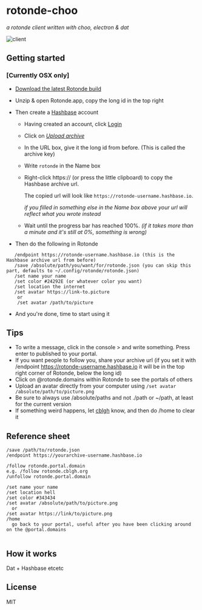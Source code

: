 # rotonde-choo
_a rotonde client written with choo, electron & dat_

![client](http://i.imgur.com/Gl9KfwE.jpg)


## Getting started
### [Currently OSX only]
* [Download the latest Rotonde build](https://cblgh.org/dl/rotonde-mac.zip)
* Unzip & open Rotonde.app, copy the long id in the top right
* Then create a [Hashbase](https://hashbase.io) account
  * Having created an account, click [Login](https://hashbase.io/login)
  * Click on [*Upload archive*](https://hashbase.io/new-archive)
  * In the URL box, give it the long id from before. (This is called the archive key)
  * Write `rotonde` in the Name box
  * Right-click https:// (or press the little clipboard) to copy the Hashbase archive url.
  
  
    The copied url will look like `https://rotonde-username.hashbase.io`.   
    
    _if you filled in something else in the Name box above your url will reflect what you wrote instead_
  * Wait until the progress bar has reached 100%. _(if it takes more than a minute and it's still at 0%, something is wrong)_ 
 
 * Then do the following in Rotonde
 ```
    /endpoint https://rotonde-username.hashbase.io (this is the Hashbase archive url from before)
    /save /absolute/path/you/want/for/rotonde.json (you can skip this part, defaults to ~/.config/rotonde/rotonde.json)
    /set name your name
    /set color #24292E (or whatever color you want)
    /set location the internet
    /set avatar https://link-to.picture 
     or
     /set avatar /path/to/picture
   ```
 * And you're done, time to start using it
## Tips
 * To write a message, click in the console > and write something. Press enter to published to your portal.
 * If you want people to follow you, share your archive url (if you set it with /endpoint https://rotonde-username.hashbase.io it will be in the top right corner of Rotonde, below the long id)
 * Click on @rotonde.domains within Rotonde to see the portals of others
 * Upload an avatar directly from your computer using `/set avatar /absolute/path/to/picture.png`
 * Be sure to always use /absolute/paths and not ./path or ~/path, at least for the current version
 * If something weird happens, let [cblgh](https://twitter.com/cblgh) know, and then do /home to clear it
   
## Reference sheet
```
/save /path/to/rotonde.json
/endpoint https://yourarchive-username.hashbase.io

/follow rotonde.portal.domain
e.g. /follow rotonde.cblgh.org
/unfollow rotonde.portal.domain

/set name your name
/set location hell
/set color #343434
/set avatar /absolute/path/to/picture.png
  or 
/set avatar https://link/to/picture.png
/home 
  go back to your portal, useful after you have been clicking around on the @portal.domains


```



 
 ## How it works
 Dat + Hashbase etcetc
 
 ## License
 MIT
